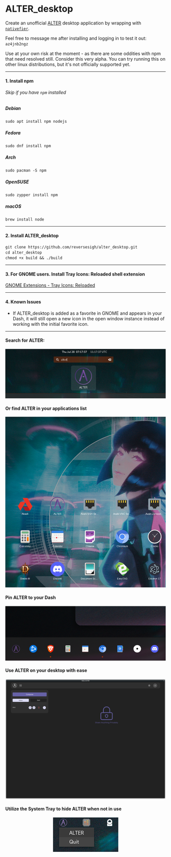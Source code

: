 # ALTER_desktop    
Create an unofficial [ALTER](https://altermail.live/) desktop application by wrapping with [`nativefier`](https://github.com/nativefier/nativefier).  
  
Feel free to message me after installing and logging in to test it out: `az4jnb2ngz`  

Use at your own risk at the moment - as there are some oddities with npm that need resolved still. Consider this very alpha. You can try running this on other linux distributions, but it's not officially supported yet.  
____________________  
  
#### 1. Install npm 
###### Skip if you have `npm` installed  
##### Debian
`sudo apt install npm nodejs`
##### Fedora  
`sudo dnf install npm`  
##### Arch
`sudo pacman -S npm`  
##### OpenSUSE  
`sudo zypper install npm`  
##### macOS
`brew install node`
  
____________________  
  
 #### 2. Install ALTER_desktop
`git clone https://github.com/reversesigh/alter_desktop.git`  
`cd alter_desktop`  
`chmod +x build && ./build`  
  
____________________  
  
#### 3. For GNOME users. Install Tray Icons: Reloaded shell extension  
[GNOME Extensions - Tray Icons: Reloaded](https://extensions.gnome.org/extension/2890/tray-icons-reloaded/)  

____________________  
  
#### 4. Known Issues
- If ALTER_desktop is added as a favorite in GNOME and appears in your Dash, it will still open a new icon in the open window instance instead of working with the initial favorite icon.
  
____________________
    
#### Search for ALTER:  
<p align="center">
<img src="resources/ALTER_shell.png">
</P>  
  
#### Or find ALTER in your applications list  
<p align="center">
<img src="resources/ALTER_applist.png">
</P>  
  
#### Pin ALTER to your Dash
<p align="center">
<img src="resources/ALTER_dash.png">
</P>  
  
#### Use ALTER on your desktop with ease
<p align="center">
<img src="resources/ALTER_desktop.png">   
</p>  
  
#### Utilize the System Tray to hide ALTER when not in use
<p align="center">
<img src="resources/ALTER_tray.png">
</P>  
